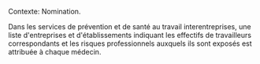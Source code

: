 Contexte: Nomination.

Dans les services de prévention et de santé au travail interentreprises, une liste d'entreprises et d'établissements indiquant les effectifs de travailleurs correspondants et les risques professionnels auxquels ils sont exposés est attribuée à chaque médecin.